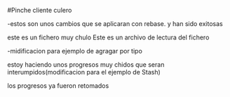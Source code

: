 #Pinche cliente culero

-estos son unos cambios que se aplicaran con rebase. y han sido exitosas

este es un fichero muy chulo
Este es un archivo de lectura del fichero

 -midificacion para ejemplo de agragar por tipo 

 estoy haciendo unos progresos muy chidos que seran interumpidos(modificacion para el ejemplo de Stash)

 los progresos ya fueron retomados

